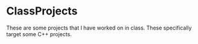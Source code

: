 # ClassProjects
These are some projects that I have worked on in class. These specifically target some C++ projects.
